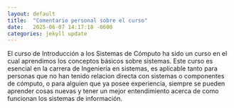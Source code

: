 ```yaml
---
layout: default
title:  "Comentario personal sobre el curso"
date:   2025-06-07 14:17:18 -0600
categories: jekyll update
---
```

El curso de Introducción a los Sistemas de Cómputo ha sido un curso en el cual aprendimos los conceptos básicos sobre sistemas. Este curso es esencial en la carrera de Ingeniería en sistemas, es aplicable tanto para personas que no han tenido relacion directa con sistemas o componentes de cómputo, o para alguien que ya posee experiencia, siempre se pueden aprender cosas nuevas y tener un mejor entendimiento acerca de como funcionan los sistemas de información.